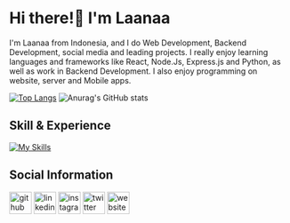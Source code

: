 # Hi there!👋 I'm Laanaa

I'm Laanaa from Indonesia, and I do Web Development, Backend Development, social media and leading projects. I really enjoy learning languages and frameworks like React, Node.Js, Express.js and Python, as well as work in Backend Development. I also enjoy programming on website, server and Mobile apps.

[![Top Langs](https://github-readme-stats.vercel.app/api/top-langs/?username=Laanaa&show_icons=true&theme=dark)](https://github.com/anuraghazra/github-readme-stats)
![Anurag's GitHub stats](https://github-readme-stats.vercel.app/api?username=Laanaa&show_icons=true&theme=dark)

## Skill & Experience
[![My Skills](https://skillicons.dev/icons?i=js,html,css,php,react,java,nodejs,laravel,mysql,postgres,docker,androidstudio,bootstrap,cpp,vscode,py&theme=light&perline=8)](https://skillicons.dev)

## Social Information

[<img src='https://cdn.jsdelivr.net/npm/simple-icons@3.0.1/icons/github.svg' alt='github' height='40'>](https://github.com/https://github.com/Laanaa)  [<img src='https://cdn.jsdelivr.net/npm/simple-icons@3.0.1/icons/linkedin.svg' alt='linkedin' height='40'>](https://www.linkedin.com/in/https://www.linkedin.com/in/maulana-malik-ibrahim-15b210235/)  [<img src='https://cdn.jsdelivr.net/npm/simple-icons@3.0.1/icons/instagram.svg' alt='instagram' height='40'>](https://www.instagram.com/https://www.instagram.com/maulmalk//)  [<img src='https://cdn.jsdelivr.net/npm/simple-icons@3.0.1/icons/twitter.svg' alt='twitter' height='40'>](https://twitter.com/https://twitter.com/_lanaana?t=ToQwy2P_vzTd75YrAzsPYw&s=08)  [<img src='https://cdn.jsdelivr.net/npm/simple-icons@3.0.1/icons/icloud.svg' alt='website' height='40'>](https://laanaa.showwcase.com/)  
<!--
**Laanaa/Laanaa** is a ✨ _special_ ✨ repository because its `README.md` (this file) appears on your GitHub profile.

Here are some ideas to get you started:

- 🔭 I’m currently working on ...
- 🌱 I’m currently learning ...
- 👯 I’m looking to collaborate on ...
- 🤔 I’m looking for help with ...
- 💬 Ask me about ...
- 📫 How to reach me: ...
- 😄 Pronouns: ...
- ⚡ Fun fact: ...
-->
